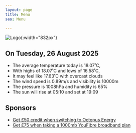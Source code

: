```yaml
---
layout: page
title: Menu
seo: Menu

---
```


![Logo](/images/logo.jpg){:width="832px"}

<!-- weather_marker starts -->
## On Tuesday, 26 August 2025

- The average temperature today is 18.07˚C,
- With highs of 18.07˚C and lows of 16.58˚C,
- It may feel like 17.63˚C with overcast clouds
- The wind speed is 0.89m/s and visibility is 10000m
- The pressure is 1008hPa and humidity is 65%
- The sun will rise at 05:10 and set at 19:09

<!-- weather_marker ends -->

## Sponsors

- [Get £50 credit when switching to Octopus Energy](https://bit.ly/3oD1nnS)
- [Get £75 when taking a 1000mb YouFibre broadband plan](https://aklam.io/91zWhU?)
